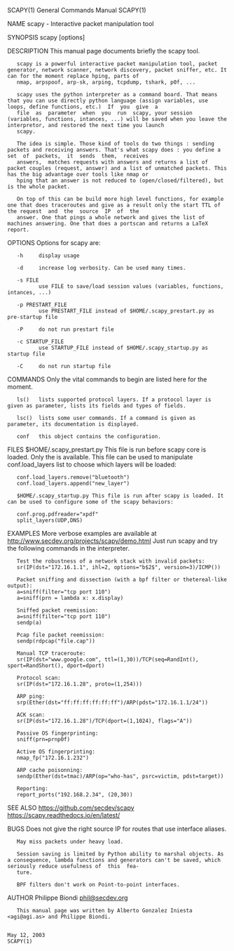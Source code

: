 SCAPY(1)                                                                         General Commands Manual                                                                         SCAPY(1)

NAME
       scapy - Interactive packet manipulation tool

SYNOPSIS
       scapy [options]

DESCRIPTION
       This manual page documents briefly the scapy tool.

       scapy is a powerful interactive packet manipulation tool, packet generator, network scanner, network discovery, packet sniffer, etc. It can for the moment replace hping, parts of
       nmap, arpspoof, arp-sk, arping, tcpdump, tshark, p0f, ...

       scapy uses the python interpreter as a command board. That means that you can use directly python language (assign variables, use loops, define functions, etc.)  If  you  give  a
       file  as  parameter  when  you  run  scapy, your session (variables, functions, intances, ...) will be saved when you leave the interpretor, and restored the next time you launch
       scapy.

       The idea is simple. Those kind of tools do two things : sending packets and receiving answers. That's what scapy does : you define a set  of  packets,  it  sends  them,  receives
       answers,  matches requests with answers and returns a list of packet couples (request, answer) and a list of unmatched packets. This has the big advantage over tools like nmap or
       hping that an answer is not reduced to (open/closed/filtered), but is the whole packet.

       On top of this can be build more high level functions, for example one that does traceroutes and give as a result only the start TTL of the request  and  the  source  IP  of  the
       answer. One that pings a whole network and gives the list of machines answering. One that does a portscan and returns a LaTeX report.

OPTIONS
       Options for scapy are:

       -h     display usage

       -d     increase log verbosity. Can be used many times.

       -s FILE
              use FILE to save/load session values (variables, functions, intances, ...)

       -p PRESTART_FILE
              use PRESTART_FILE instead of $HOME/.scapy_prestart.py as pre-startup file

       -P     do not run prestart file

       -c STARTUP_FILE
              use STARTUP_FILE instead of $HOME/.scapy_startup.py as startup file

       -C     do not run startup file

COMMANDS
       Only the vital commands to begin are listed here for the moment.

       ls()   lists supported protocol layers. If a protocol layer is given as parameter, lists its fields and types of fields.

       lsc()  lists some user commands. If a command is given as parameter, its documentation is displayed.

       conf   this object contains the configuration.

FILES
       $HOME/.scapy_prestart.py  This  file  is  run before scapy core is loaded. Only the is available. This file can be used to manipulate conf.load_layers list to choose which layers
       will be loaded:

       conf.load_layers.remove("bluetooth")
       conf.load_layers.append("new_layer")

       $HOME/.scapy_startup.py This file is run after scapy is loaded. It can be used to configure some of the scapy behaviors:

       conf.prog.pdfreader="xpdf"
       split_layers(UDP,DNS)

EXAMPLES
       More verbose examples are available at http://www.secdev.org/projects/scapy/demo.html Just run scapy and try the following commands in the interpreter.

       Test the robustness of a network stack with invalid packets:
       sr(IP(dst="172.16.1.1", ihl=2, options="b$2$", version=3)/ICMP())

       Packet sniffing and dissection (with a bpf filter or thetereal-like output):
       a=sniff(filter="tcp port 110")
       a=sniff(prn = lambda x: x.display)

       Sniffed packet reemission:
       a=sniff(filter="tcp port 110")
       sendp(a)

       Pcap file packet reemission:
       sendp(rdpcap("file.cap"))

       Manual TCP traceroute:
       sr(IP(dst="www.google.com", ttl=(1,30))/TCP(seq=RandInt(), sport=RandShort(), dport=dport)

       Protocol scan:
       sr(IP(dst="172.16.1.28", proto=(1,254)))

       ARP ping:
       srp(Ether(dst="ff:ff:ff:ff:ff:ff")/ARP(pdst="172.16.1.1/24"))

       ACK scan:
       sr(IP(dst="172.16.1.28")/TCP(dport=(1,1024), flags="A"))

       Passive OS fingerprinting:
       sniff(prn=prnp0f)

       Active OS fingerprinting:
       nmap_fp("172.16.1.232")

       ARP cache poisonning:
       sendp(Ether(dst=tmac)/ARP(op="who-has", psrc=victim, pdst=target))

       Reporting:
       report_ports("192.168.2.34", (20,30))

SEE ALSO
       https://github.com/secdev/scapy
       https://scapy.readthedocs.io/en/latest/

BUGS
       Does not give the right source IP for routes that use interface aliases.

       May miss packets under heavy load.

       Session saving is limited by Python ability to marshal objects. As a consequence, lambda functions and generators can't be saved, which seriously reduce usefulness of  this  fea‐
       ture.

       BPF filters don't work on Point-to-point interfaces.

AUTHOR
       Philippe Biondi <phil@secdev.org>

       This manual page was written by Alberto Gonzalez Iniesta <agi@agi.as> and Philippe Biondi.

                                                                                       May 12, 2003                                                                              SCAPY(1)
